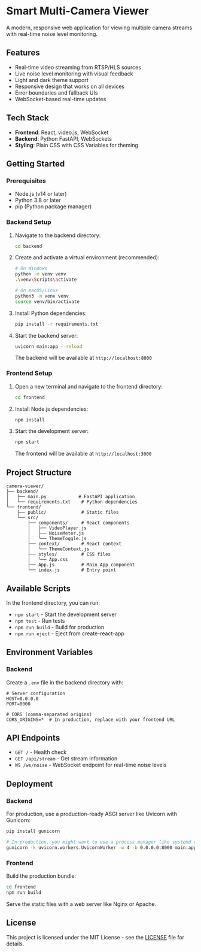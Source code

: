 # Smart Multi-Camera Viewer

A modern, responsive web application for viewing multiple camera streams with real-time noise level monitoring.

## Features

- Real-time video streaming from RTSP/HLS sources
- Live noise level monitoring with visual feedback
- Light and dark theme support
- Responsive design that works on all devices
- Error boundaries and fallback UIs
- WebSocket-based real-time updates

## Tech Stack

- **Frontend**: React, video.js, WebSocket
- **Backend**: Python FastAPI, WebSockets
- **Styling**: Plain CSS with CSS Variables for theming

## Getting Started

### Prerequisites

- Node.js (v14 or later)
- Python 3.8 or later
- pip (Python package manager)

### Backend Setup

1. Navigate to the backend directory:
   ```bash
   cd backend
   ```

2. Create and activate a virtual environment (recommended):
   ```bash
   # On Windows
   python -m venv venv
   .\venv\Scripts\activate
   
   # On macOS/Linux
   python3 -m venv venv
   source venv/bin/activate
   ```

3. Install Python dependencies:
   ```bash
   pip install -r requirements.txt
   ```

4. Start the backend server:
   ```bash
   uvicorn main:app --reload
   ```
   The backend will be available at `http://localhost:8000`

### Frontend Setup

1. Open a new terminal and navigate to the frontend directory:
   ```bash
   cd frontend
   ```

2. Install Node.js dependencies:
   ```bash
   npm install
   ```

3. Start the development server:
   ```bash
   npm start
   ```
   The frontend will be available at `http://localhost:3000`

## Project Structure

```
camera-viewer/
├── backend/
│   ├── main.py            # FastAPI application
│   └── requirements.txt    # Python dependencies
└── frontend/
    ├── public/             # Static files
    └── src/
        ├── components/     # React components
        │   ├── VideoPlayer.js
        │   ├── NoiseMeter.js
        │   └── ThemeToggle.js
        ├── context/        # React context
        │   └── ThemeContext.js
        ├── styles/         # CSS files
        │   └── App.css
        ├── App.js          # Main App component
        └── index.js        # Entry point
```

## Available Scripts

In the frontend directory, you can run:

- `npm start` - Start the development server
- `npm test` - Run tests
- `npm run build` - Build for production
- `npm run eject` - Eject from create-react-app

## Environment Variables

### Backend

Create a `.env` file in the backend directory with:

```
# Server configuration
HOST=0.0.0.0
PORT=8000

# CORS (comma-separated origins)
CORS_ORIGINS=*  # In production, replace with your frontend URL
```

## API Endpoints

- `GET /` - Health check
- `GET /api/stream` - Get stream information
- `WS /ws/noise` - WebSocket endpoint for real-time noise levels

## Deployment

### Backend

For production, use a production-ready ASGI server like Uvicorn with Gunicorn:

```bash
pip install gunicorn

# In production, you might want to use a process manager like systemd or supervisor
gunicorn -k uvicorn.workers.UvicornWorker -w 4 -b 0.0.0.0:8000 main:app
```

### Frontend

Build the production bundle:

```bash
cd frontend
npm run build
```

Serve the static files with a web server like Nginx or Apache.

## License

This project is licensed under the MIT License - see the [LICENSE](LICENSE) file for details.
